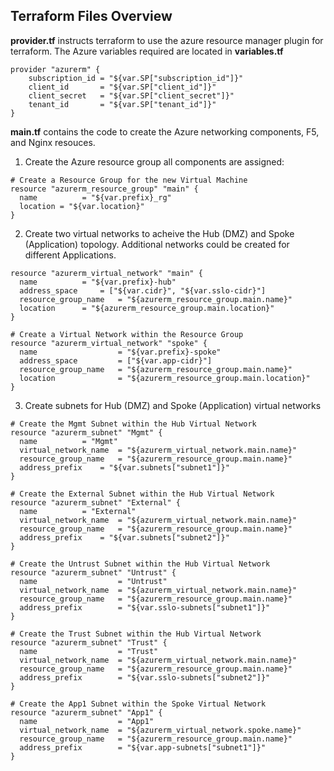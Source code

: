 ## Terraform Files Overview

**provider.tf** instructs terraform to use the azure resource manager plugin for terraform. The Azure variables required are located in **variables.tf** 

```# Configure the Microsoft Azure Provider, replace Service Principal and Subscription with your own
provider "azurerm" {
    subscription_id = "${var.SP["subscription_id"]}"
    client_id       = "${var.SP["client_id"]}"
    client_secret   = "${var.SP["client_secret"]}"
    tenant_id       = "${var.SP["tenant_id"]}"
}
```

**main.tf** contains the code to create the Azure networking components, F5, and Nginx resouces. 

1. Create the Azure resource group all components are assigned:
```
# Create a Resource Group for the new Virtual Machine
resource "azurerm_resource_group" "main" {
  name			= "${var.prefix}_rg"
  location = "${var.location}"
}
```
2. Create two virtual networks to acheive the Hub (DMZ) and Spoke (Application) topology. Additional networks could be created for different Applications.  
```# Create a Virtual Network within the Resource Group
resource "azurerm_virtual_network" "main" {
  name			= "${var.prefix}-hub"
  address_space		= ["${var.cidr}", "${var.sslo-cidr}"]
  resource_group_name	= "${azurerm_resource_group.main.name}"
  location		= "${azurerm_resource_group.main.location}"
}

# Create a Virtual Network within the Resource Group
resource "azurerm_virtual_network" "spoke" {
  name                  = "${var.prefix}-spoke"
  address_space         = ["${var.app-cidr}"]
  resource_group_name   = "${azurerm_resource_group.main.name}"
  location              = "${azurerm_resource_group.main.location}"
}
```
3. Create subnets for Hub (DMZ) and Spoke (Application) virtual networks
```
# Create the Mgmt Subnet within the Hub Virtual Network
resource "azurerm_subnet" "Mgmt" {
  name			= "Mgmt"
  virtual_network_name	= "${azurerm_virtual_network.main.name}"
  resource_group_name	= "${azurerm_resource_group.main.name}"
  address_prefix	= "${var.subnets["subnet1"]}"
}

# Create the External Subnet within the Hub Virtual Network
resource "azurerm_subnet" "External" {
  name			= "External"
  virtual_network_name	= "${azurerm_virtual_network.main.name}"
  resource_group_name	= "${azurerm_resource_group.main.name}"
  address_prefix	= "${var.subnets["subnet2"]}"
}

# Create the Untrust Subnet within the Hub Virtual Network
resource "azurerm_subnet" "Untrust" {
  name                  = "Untrust"
  virtual_network_name  = "${azurerm_virtual_network.main.name}"
  resource_group_name   = "${azurerm_resource_group.main.name}"
  address_prefix        = "${var.sslo-subnets["subnet1"]}"
}

# Create the Trust Subnet within the Hub Virtual Network
resource "azurerm_subnet" "Trust" {
  name                  = "Trust"
  virtual_network_name  = "${azurerm_virtual_network.main.name}"
  resource_group_name   = "${azurerm_resource_group.main.name}"
  address_prefix        = "${var.sslo-subnets["subnet2"]}"
}

# Create the App1 Subnet within the Spoke Virtual Network
resource "azurerm_subnet" "App1" {
  name                  = "App1"
  virtual_network_name  = "${azurerm_virtual_network.spoke.name}"
  resource_group_name   = "${azurerm_resource_group.main.name}"
  address_prefix        = "${var.app-subnets["subnet1"]}"
}
```
